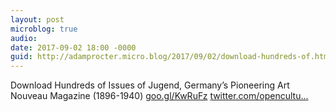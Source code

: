```yaml
---
layout: post
microblog: true
audio: 
date: 2017-09-02 18:00 -0000
guid: http://adamprocter.micro.blog/2017/09/02/download-hundreds-of.html
---
```

Download Hundreds of Issues of Jugend, Germany’s Pioneering Art Nouveau Magazine (1896-1940) [goo.gl/KwRuFz](https://goo.gl/KwRuFz) [twitter.com/opencultu...](https://twitter.com/openculture/status/903655047879200768/photo/1)
